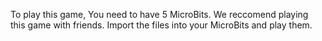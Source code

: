 To play this game, You need to have 5 MicroBits. We reccomend playing this game with friends. Import the files into your MicroBits and play them.
